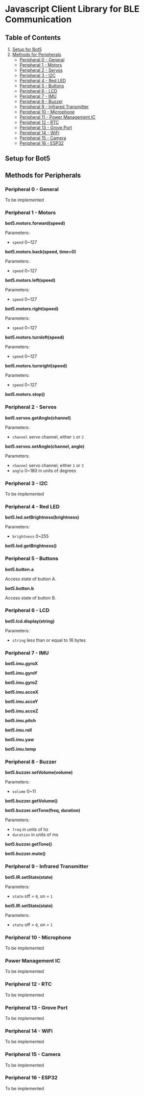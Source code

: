 # Javascript Client Library for BLE Communication

## Table of Contents
1. [Setup for Bot5](#Setup-for-Bot5)
2. [Methods for Peripherals](#methods-for-peripherals)
    - [Peripheral 0 - General](#peripheral-0---general)
    - [Peripheral 1 - Motors](#peripheral-1---motors)
    - [Peripheral 2 - Servos](#peripheral-2---servos)
    - [Peripheral 3 - I2C](#peripheral-3---i2c)
    - [Peripheral 4 - Red LED](#peripheral-4---red-led)
    - [Peripheral 5 - Buttons](#peripheral-5---buttons)
    - [Peripheral 6 - LCD](#peripheral-6---lcd)
    - [Peripheral 7 - IMU](#peripheral-7---imu)
    - [Peripheral 8 - Buzzer](#peripheral-8---buzzer)
    - [Peripheral 9 - Infrared Transmitter](#peripheral-9---infrared-transmitter)
    - [Peripheral 10 - Microphone](#peripheral-10---microphone)
    - [Peripheral 11 - Power Management IC](#peripheral-11---power-management-ic)
    - [Peripheral 12 - RTC](#peripheral-12---rtc)
    - [Peripheral 13 - Grove Port](#peripheral-13---grove-port)
    - [Peripheral 14 - WiFi](#peripheral-14---wifi)
    - [Peripheral 15 - Camera](#peripheral-15---camera)
    - [Peripheral 16 - ESP32](#peripheral-16---esp32)

## Setup for Bot5


## Methods for Peripherals

### Peripheral 0 - General

To be implemented

### Peripheral 1 - Motors

**bot5.motors.forward(speed)**

Parameters:
- `speed` 0~127

**bot5.motors.back(speed, time=0)**

Parameters:
- `speed` 0~127

**bot5.motors.left(speed)**

Parameters:
- `speed` 0~127

**bot5.motors.right(speed)**

Parameters:
- `speed` 0~127

**bot5.motors.turnleft(speed)**

Parameters:
- `speed` 0~127

**bot5.motors.turnright(speed)**

Parameters:
- `speed` 0~127

**bot5.motors.stop()**

### Peripheral 2 - Servos

**bot5.servos.getAngle(channel)**

Parameters:
- `channel` servo channel, either `1` or `2`

**bot5.servos.setAngle(channel, angle)**

Parameters:
- `channel` servo channel, either `1` or `2`
- `angle` 0~180 in units of degrees

### Peripheral 3 - I2C

To be implemented

### Peripheral 4 - Red LED

**bot5.led.setBrightness(brightness)**

Parameters:
- `brightness` 0~255

**bot5.led.getBrightness()**

### Peripheral 5 - Buttons

**bot5.button.a**

Access state of button A.

**bot5.button.b**

Access state of button B.

### Peripheral 6 - LCD

**bot5.lcd.display(string)**

Parameters:
- `string` less than or equal to 16 bytes

### Peripheral 7 - IMU

**bot5.imu.gyroX**

**bot5.imu.gyroY**

**bot5.imu.gyroZ**

**bot5.imu.acceX**

**bot5.imu.acceY**

**bot5.imu.acceZ**

**bot5.imu.pitch**

**bot5.imu.roll**

**bot5.imu.yaw**

**bot5.imu.temp**

### Peripheral 8 - Buzzer

**bot5.buzzer.setVolume(volume)**

Parameters:
- `volume` 0~11

**bot5.buzzer.getVolume()**

**bot5.buzzer.setTone(freq, duration)**

Parameters:
- `freq` in units of hz
- `duration` in units of ms

**bot5.buzzer.getTone()**

**bot5.buzzer.mute()**

### Peripheral 9 - Infrared Transmitter

**bot5.IR.setState(state)**

Parameters:
- `state` off = `0`, on = `1`

**bot5.IR.setState(state)**

Parameters:
- `state` off = `0`, on = `1`

### Peripheral 10 - Microphone

To be implemented

### Power Management IC

To be implemented

### Peripheral 12 - RTC

To be implemented

### Peripheral 13 - Grove Port

To be implemented
 
### Peripheral 14 - WiFi

To be implemented

### Peripheral 15 - Camera

To be implemented

### Peripheral 16 - ESP32

To be implemented

